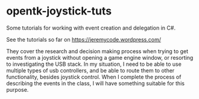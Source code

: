 # opentk-joystick-tuts
Some tutorials for working with event creation and delegation in C#.

See the tutorials so far on 
https://jeremycode.wordpress.com/

They cover the research and decision making process when trying to get events from a joystick without opening a game engine window, or resorting to investigating the USB stack. In my situation, I need to be able to use multiple types of usb controllers, and be able to route them to other functionality, besides joystick control. When I complete the process of describing the events in the class, I will have something suitable for this purpose.
